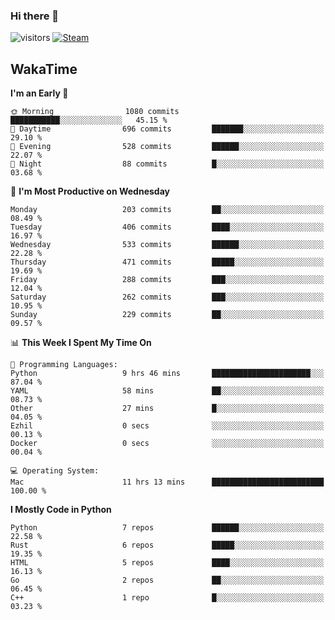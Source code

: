 ### Hi there 👋

![visitors](https://visitor-badge.glitch.me/badge?page_id=zhourunlai)
[![Steam](https://img.shields.io/badge/dynamic/json?url=https%3A%2F%2Fapi.swo.moe%2Fstats%2Fsteamgames%2F76561198285156854&query=count&color=0b1a37&label=Steam&labelColor=134375&logo=steam&suffix=+games&cacheSeconds=3600)](http://steamcommunity.com/profiles/76561198285156854)

## WakaTime
<!--START_SECTION:waka-->
**I'm an Early 🐤** 

```text
🌞 Morning                1080 commits        ███████████░░░░░░░░░░░░░░   45.15 % 
🌆 Daytime                696 commits         ███████░░░░░░░░░░░░░░░░░░   29.10 % 
🌃 Evening                528 commits         ██████░░░░░░░░░░░░░░░░░░░   22.07 % 
🌙 Night                  88 commits          █░░░░░░░░░░░░░░░░░░░░░░░░   03.68 % 
```
📅 **I'm Most Productive on Wednesday** 

```text
Monday                   203 commits         ██░░░░░░░░░░░░░░░░░░░░░░░   08.49 % 
Tuesday                  406 commits         ████░░░░░░░░░░░░░░░░░░░░░   16.97 % 
Wednesday                533 commits         ██████░░░░░░░░░░░░░░░░░░░   22.28 % 
Thursday                 471 commits         █████░░░░░░░░░░░░░░░░░░░░   19.69 % 
Friday                   288 commits         ███░░░░░░░░░░░░░░░░░░░░░░   12.04 % 
Saturday                 262 commits         ███░░░░░░░░░░░░░░░░░░░░░░   10.95 % 
Sunday                   229 commits         ██░░░░░░░░░░░░░░░░░░░░░░░   09.57 % 
```


📊 **This Week I Spent My Time On** 

```text
💬 Programming Languages: 
Python                   9 hrs 46 mins       ██████████████████████░░░   87.04 % 
YAML                     58 mins             ██░░░░░░░░░░░░░░░░░░░░░░░   08.73 % 
Other                    27 mins             █░░░░░░░░░░░░░░░░░░░░░░░░   04.05 % 
Ezhil                    0 secs              ░░░░░░░░░░░░░░░░░░░░░░░░░   00.13 % 
Docker                   0 secs              ░░░░░░░░░░░░░░░░░░░░░░░░░   00.04 % 

💻 Operating System: 
Mac                      11 hrs 13 mins      █████████████████████████   100.00 % 
```

**I Mostly Code in Python** 

```text
Python                   7 repos             ██████░░░░░░░░░░░░░░░░░░░   22.58 % 
Rust                     6 repos             █████░░░░░░░░░░░░░░░░░░░░   19.35 % 
HTML                     5 repos             ████░░░░░░░░░░░░░░░░░░░░░   16.13 % 
Go                       2 repos             ██░░░░░░░░░░░░░░░░░░░░░░░   06.45 % 
C++                      1 repo              █░░░░░░░░░░░░░░░░░░░░░░░░   03.23 % 
```




<!--END_SECTION:waka-->
